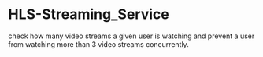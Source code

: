 # HLS-Streaming_Service
check how many video streams a given user is watching and prevent a user from watching more than 3 video streams concurrently.
